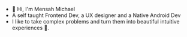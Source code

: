- 👋 Hi, I'm Mensah Michael 
- A self taught Frontend Dev, a UX designer and a Native Android Dev
- I like to take complex problems and turn them into beautiful intuitive experiences 💙. 
